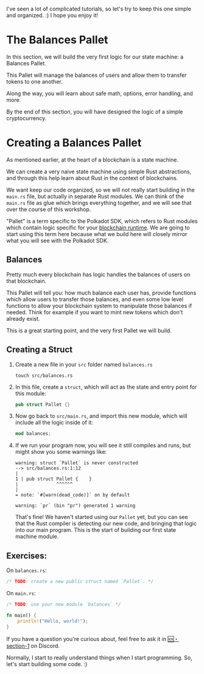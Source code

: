 I've seen a lot of complicated tutorials, so let's try to keep this one simple and organized. :) I hope you enjoy it!

# The Balances Pallet

In this section, we will build the very first logic for our state machine: a Balances Pallet.

This Pallet will manage the balances of users and allow them to transfer tokens to one another.

Along the way, you will learn about safe math, options, error handling, and more.

By the end of this section, you will have designed the logic of a simple cryptocurrency.

# Creating a Balances Pallet

As mentioned earlier, at the heart of a blockchain is a state machine.

We can create a very naive state machine using simple Rust abstractions, and through this help learn about Rust in the context of blockchains.

We want keep our code organized, so we will not really start building in the `main.rs` file, but actually in separate Rust modules. We can think of the `main.rs` file as glue which brings everything together, and we will see that over the course of this workshop.

"Pallet" is a term specific to the Polkadot SDK, which refers to Rust modules which contain logic specific for your [blockchain runtime](https://). We are going to start using this term here because what we build here will closely mirror what you will see with the Polkadot SDK.

## Balances

Pretty much every blockchain has logic handles the balances of users on that blockchain.

This Pallet will tell you: how much balance each user has, provide functions which allow users to transfer those balances, and even some low level functions to allow your blockchain system to manipulate those balances if needed. Think for example if you want to mint new tokens which don't already exist.

This is a great starting point, and the very first Pallet we will build.

## Creating a Struct

1. Create a new file in your `src` folder named `balances.rs`

	```
	touch src/balances.rs
	```

2. In this file, create a `struct`, which will act as the state and entry point for this module:

	```rust
	pub struct Pallet {}
	```

3. Now go back to `src/main.rs`, and import this new module, which will include all the logic inside of it:

	```rust
	mod balances;
	```

4. If we run your program now, you will see it still compiles and runs, but might show you some warnings like:

	```
	warning: struct `Pallet` is never constructed
	--> src/balances.rs:1:12
	|
	1 | pub struct Pallet {    }
	|              ^^^^^^
	|
	= note: `#[warn(dead_code)]` on by default

	warning: `pr` (bin "pr") generated 1 warning
	```

	That's fine! We haven't started using our `Pallet` yet, but you can see that the Rust compiler is detecting our new code, and bringing that logic into our main program. This is the start of building our first state machine module.

## Exercises:

On `balances.rs`:
```rust
/* TODO: create a new public struct named `Pallet`. */
```

On `main.rs`:
```rust
/* TODO: use your new module `balances` */

fn main() {
	println!("Hello, world!");
}
```

If you have a question you're curious about, feel free to ask it in [🆘・section-1](https://discord.com/channels/898706705779687435/980904325763186788) on Discord.

Normally, I start to really understand things when I start programming. So, let's start building some code. :)